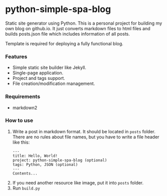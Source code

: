 # python-simple-spa-blog

Static site generator using Python. This is a personal project for building my own blog on github.io.
It just converts markdown files to html files and builds posts.json file which includes information of all posts.

Template is required for deploying a fully functional blog.

### Features
 - Simple static site builder like Jekyll.
 - Single-page application.
 - Project and tags support.
 - File creation/modification management.

### Requirements
 - markdown2

### How to use
 1. Write a post in markdown format. It should be located in ```posts``` folder. There are no rules about file names, but you have to write a file header like this:
    ```
    ---
    title: Hello, World!
    project: python-simple-spa-blog (optional)
    tags: Python, JSON (optional)
    ---
    Contents...
    ```
 2. If you need another resource like image, put it into ```posts``` folder.
 3. Run ```build.py```
